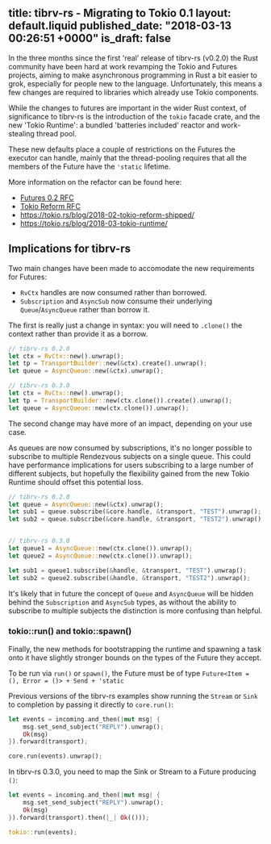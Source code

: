 title: tibrv-rs - Migrating to Tokio 0.1
layout: default.liquid
published_date: "2018-03-13 00:26:51 +0000"
is_draft: false
---
In the three months since the first 'real' release of tibrv-rs (v0.2.0)
the Rust community have been hard at work revamping the Tokio and Futures
projects, aiming to make asynchronous programming in Rust a bit easier to
grok, especially for people new to the language. Unfortunately, this means
a few changes are required to libraries which already use Tokio components.

While the changes to futures are important in the wider Rust context,
of significance to tibrv-rs is the introduction of the `tokio` facade crate,
and the new 'Tokio Runtime': a bundled 'batteries included'
reactor and work-stealing thread pool.

These new defaults place a couple of restrictions on the Futures the executor
can handle, mainly that the thread-pooling requires that all the members of the
Future have the `'static` lifetime.

More information on the refactor can be found here:

* [Futures 0.2 RFC](https://github.com/rust-lang-nursery/futures-rfcs/blob/master/futures-02.md)
* [Tokio Reform RFC](https://github.com/tokio-rs/tokio-rfcs/blob/master/text/0001-tokio-reform.md)
* <https://tokio.rs/blog/2018-02-tokio-reform-shipped/>
* <https://tokio.rs/blog/2018-03-tokio-runtime/>

## Implications for tibrv-rs

Two main changes have been made to accomodate the new requirements for Futures:

* `RvCtx` handles are now consumed rather than borrowed.
* `Subscription` and `AsyncSub` now consume their underlying `Queue`/`AsyncQueue` rather than borrow it.

The first is really just a change in syntax: you will need to `.clone()` the context rather than provide it
as a borrow.

```rust
// tibrv-rs 0.2.0
let ctx = RvCtx::new().unwrap();
let tp = TransportBuilder::new(&ctx).create().unwrap();
let queue = AsyncQueue::new(&ctx).unwrap();

// tibrv-rs 0.3.0
let ctx = RvCtx::new().unwrap();
let tp = TransportBuilder::new(ctx.clone()).create().unwrap();
let queue = AsyncQueue::new(ctx.clone()).unwrap();
```

The second change may have more of an impact, depending on your use case.

As queues are now consumed by subscriptions, it's no longer possible to subscribe to
multiple Rendezvous subjects on a single queue. This could have performance implications
for users subscribing to a large number of different subjects, but hopefully the
flexibility gained from the new Tokio Runtime should offset this potential loss.

```rust
// tibrv-rs 0.2.0
let queue = AsyncQueue::new(&ctx).unwrap();
let sub1 = queue.subscribe(&core.handle, &transport, "TEST").unwrap();
let sub2 = queue.subscribe(&core.handle, &transport, "TEST2").unwrap();


// tibrv-rs 0.3.0
let queue1 = AsyncQueue::new(ctx.clone()).unwrap();
let queue2 = AsyncQueue::new(ctx.clone()).unwrap();

let sub1 = queue1.subscribe(&handle, &transport, "TEST").unwrap();
let sub2 = queue2.subscribe(&handle, &transport, "TEST2").unwrap();
```

It's likely that in future the concept of `Queue` and `AsyncQueue` will be
hidden behind the `Subscription` and `AsyncSub` types, as without the ability
to subscribe to multiple subjects the distinction is more confusing than helpful.

### tokio::run() and tokio::spawn()

Finally, the new methods for bootstrapping the runtime and spawning a task
onto it have slightly stronger bounds on the types of the Future they accept.

To be run via `run()` or `spawn()`, the Future must be of type `Future<Item = (), Error = ()> + Send + 'static`

Previous versions of the tibrv-rs examples show running the `Stream` or `Sink` to completion
by passing it directly to `core.run()`:

```rust
let events = incoming.and_then(|mut msg| {
    msg.set_send_subject("REPLY").unwrap();
    Ok(msg)
}).forward(transport);

core.run(events).unwrap();
```

In tibrv-rs 0.3.0, you need to map the Sink or Stream to a Future producing `()`:

```rust
let events = incoming.and_then(|mut msg| {
    msg.set_send_subject("REPLY").unwrap();
    Ok(msg)
}).forward(transport).then(|_| Ok(()));

tokio::run(events);
```
